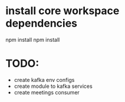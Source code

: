 # install core workspace dependencies 
npm install 
npm install 


# TODO:
- create kafka env configs
- create module to kafka services
- create meetings consumer
